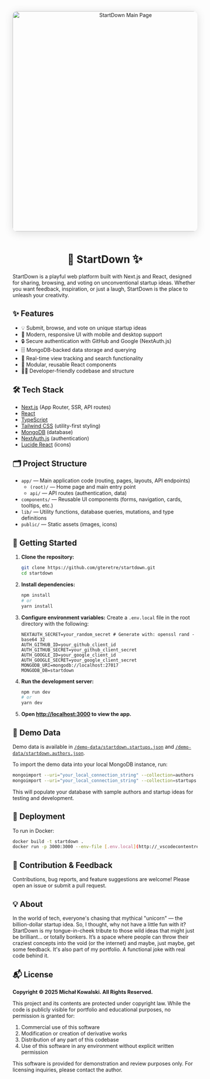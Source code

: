 <p align="center">
  <img src="https://github.com/user-attachments/assets/7dc02235-8bca-4520-9924-b1a7e1980b2d" alt="StartDown Main Page" width="600" style="border-radius: 12px; box-shadow: 0 4px 24px #0002; margin-bottom: 1em;" />
</p>

<h1 align="center">🚀 StartDown <span style="font-size:1.2em;">✨</span></h1>

StartDown is a playful web platform built with Next.js and React, designed for sharing, browsing, and voting on unconventional startup ideas. Whether you want feedback, inspiration, or just a laugh, StartDown is the place to unleash your creativity.

## ✨ Features

- 💡 Submit, browse, and vote on unique startup ideas
- 📱 Modern, responsive UI with mobile and desktop support
- 🔒 Secure authentication with GitHub and Google (NextAuth.js)
- 🗄️ MongoDB-backed data storage and querying
- 👀 Real-time view tracking and search functionality
- 🧩 Modular, reusable React components
- 👨‍💻 Developer-friendly codebase and structure

## 🛠️ Tech Stack

- [Next.js](https://nextjs.org/) (App Router, SSR, API routes)
- [React](https://react.dev/)
- [TypeScript](https://www.typescriptlang.org/)
- [Tailwind CSS](https://tailwindcss.com/) (utility-first styling)
- [MongoDB](https://www.mongodb.com/) (database)
- [NextAuth.js](https://next-auth.js.org/) (authentication)
- [Lucide React](https://lucide.dev/) (icons)

## 🗂️ Project Structure

- `app/` — Main application code (routing, pages, layouts, API endpoints)
  - `(root)/` — Home page and main entry point
  - `api/` — API routes (authentication, data)
- `components/` — Reusable UI components (forms, navigation, cards, tooltips, etc.)
- `lib/` — Utility functions, database queries, mutations, and type definitions
- `public/` — Static assets (images, icons)

## 🚀 Getting Started

1. **Clone the repository:**
   ```bash
   git clone https://github.com/gteretre/startdown.git
   cd startdown
   ```
2. **Install dependencies:**
   ```bash
   npm install
   # or
   yarn install
   ```
3. **Configure environment variables:**
   Create a `.env.local` file in the root directory with the following:
   ```env
   NEXTAUTH_SECRET=your_random_secret # Generate with: openssl rand -base64 32
   AUTH_GITHUB_ID=your_github_client_id
   AUTH_GITHUB_SECRET=your_github_client_secret
   AUTH_GOOGLE_ID=your_google_client_id
   AUTH_GOOGLE_SECRET=your_google_client_secret
   MONGODB_URI=mongodb://localhost:27017
   MONGODB_DB=startdown
   ```
4. **Run the development server:**
   ```bash
   npm run dev
   # or
   yarn dev
   ```
5. **Open [http://localhost:3000](http://localhost:3000) to view the app.**

## 🧪 Demo Data

Demo data is available in [`/demo-data/startdown.startups.json`](./demo-data/startdown.startups.json) and [`/demo-data/startdown.authors.json`](./demo-data/startdown.authors.json).

To import the demo data into your local MongoDB instance, run:

```bash
mongoimport --uri="your_local_connection_string" --collection=authors --file=demo-data/startdown.authors.json --jsonArray
mongoimport --uri="your_local_connection_string" --collection=startups --file=demo-data/startdown.startups.json --jsonArray
```

This will populate your database with sample authors and startup ideas for testing and development.

## 🚢 Deployment

To run in Docker:

```bash
docker build -t startdown .
docker run -p 3000:3000 --env-file [.env.local](http://_vscodecontentref_/0) startdown
```

## 🤝 Contribution & Feedback

Contributions, bug reports, and feature suggestions are welcome! Please open an issue or submit a pull request.

## 💡 About

In the world of tech, everyone's chasing that mythical "unicorn" — the billion-dollar startup idea. So, I thought, why not have a little fun with it? StartDown is my tongue-in-cheek tribute to those wild ideas that might just be brilliant... or totally bonkers. It’s a space where people can throw their craziest concepts into the void (or the internet) and maybe, just maybe, get some feedback. It's also part of my portfolio. A functional joke with real code behind it.

## 📬 License

**Copyright © 2025 Michał Kowalski. All Rights Reserved.**

This project and its contents are protected under copyright law. While the code is publicly visible for portfolio and educational purposes, no permission is granted for:

1. Commercial use of this software
2. Modification or creation of derivative works
3. Distribution of any part of this codebase
4. Use of this software in any environment without explicit written permission

This software is provided for demonstration and review purposes only. For licensing inquiries, please contact the author.
